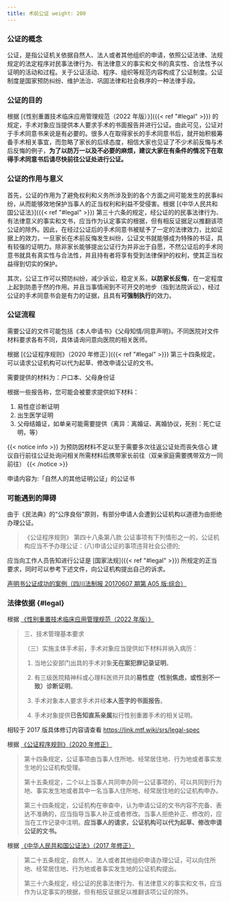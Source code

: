 ```yaml
---
title: 术前公证 weight: 200
---
```


### 公证的概念

公证，是指公证机关依据自然人、法人或者其他组织的申请，依照公证法律、法规规定的法定程序对民事法律行为、有法律意义的事实和文书的真实性、合法性予以证明的活动和过程。关于公证活动、程序、组织等规范内容构成了公证制度。公证制度是国家预防纠纷、维护法治、巩固法律和社会秩序的一种法律手段。

### 公证的目的

根据 [《性别重置技术临床应用管理规范（2022 年版）》]({{< ref "#legal" >}})
的规定，手术对象应当提供本人要求手术的书面报告并进行公证。由此可见，公证对于手术同意书来说是有必要的。很多人在取得家长的手术同意书后，就开始积极筹备手术相关事宜，而忽略了家长的后续态度，相信大家也见证了不少术前反悔与术后反悔的例子，**为了以防万一以及不必要的麻烦，建议大家在有条件的情况下在取得手术同意书后请尽快前往公证处进行公证。**

### 公证的作用与意义

首先，公证的作用为了避免权利和义务所涉及到的各个方面之间可能发生的民事纠纷，从而能够效地保护当事人的正当权利和利益不受侵害。根据
[《中华人民共和国公证法》]({{< ref "#legal" >}})
第三十六条的规定，经公证的的民事法律行为、有法律意义的事实和文书，应当作为认定事实的根据，但有相反证据足以推翻该项公证的除外。因此，在经过公证后的手术同意书被赋予了一定的法律效力，比如证据上的效力，一旦家长在术前反悔发生纠纷，公证文书就能够成为特殊的书证，具有较强的证明力。除非家长能够提出公证行为并非出于自愿，不然公证后的手术同意书就具有真实性与合法性，并且持有者将享有受到法律保护的权利，使其正当权益得到切实的保护。

其次，公证工作可以预防纠纷，减少诉讼，稳定关系，**以防家长反悔**，在一定程度上起到防患于然的作用。并且当事情闹到不可开交的地步（指到法院诉讼），经过公证的手术同意书会是有力的证据，且具有**可强制执行**的效力。

### 公证流程

需要公证的文件可能包括《本人申请书》《父母知情/同意声明》。不同医院对文件材料要求各有不同，具体请询问意向医院的相关医师。

根据 [《公证程序规则》（2020 年修正）]({{< ref "#legal" >}}) 第三十四条规定，可以请求公证机构可以代为起草、修改申请公证的文书。

需要提供的材料为：户口本、父母身份证

根据一些报告称，您可能会被要求提供如下材料：

1. 易性症诊断证明
1. 出生医学证明
1. 父母结婚证，如单亲可能需要提供（离异：离婚证、离婚协议，死别：死亡证明，等）

{{< notice info >}} 为预防因材料不足以至于需要多次往返公证处而丧失信心
建议自行前往公证处询问相关所需材料后携带家长前往（双亲家庭需要携带双方一同前往） {{< /notice >}}

申请内容为:「自然人的其他证明公证」的公证书

### 可能遇到的障碍

由于《民法典》的“公序良俗”原则，有部分申请人会遭到公证机构以道德为由拒绝办理公证。

> 《公证程序规则》 第四十八条第八款 公证事项有下列情形之一的，公证机构应当不予办理公证：(八)申请公证的事项违背社会公德的;

应当向工作人员告知进行公证是 [国家法规]({{< ref "#legal" >}}) 所规定的正当要求，同时可以参考下述文件，向公证机构提出自己的诉求。

[声明书公证成功的案例（四川法制报 20170607 期第 A05 版:综合）](Case.png)

### 法律依据 {#legal}

根据 [《性别重置技术临床应用管理规范（2022
年版）》](https://project-trans.org/china-legal/spec/2022-04-20/srs/readme)

> 三、技术管理基本要求
> 
> （三）实施主体手术前，手术对象应当提供如下材料并纳入病历：
> 
> 1. 当地公安部门出具的手术对象**无在案犯罪记录证明**。
> 
> 1. 有三级医院精神科或心理科医师开具的**易性症（性别焦虑，或性别不一致）诊断证明**。
> 
> 1. 手术对象本人要求手术并经**本人签字的书面报告**。
> 
> 1. 手术对象提供**已告知直系亲属**拟行性别重置手术的相关证明。

相较于 2017 版具体修订内容请查看 <https://link.mtf.wiki/srs/legal-spec>

根据 [《公证程序规则》（2020
年修正）](http://www.gov.cn/gongbao/content/2021/content_5578540.htm)

> 第十四条规定，公证事项由当事人住所地、经常居住地、行为地或者事实发生地的公证机构受理。
> 
> 第十五条规定，二个以上当事人共同申办同一公证事项的，可以共同到行为地、事实发生地或者其中一名当事人住所地、经常居住地的公证机构申办。
> 
> 第三十四条规定，公证机构在审查中，认为申请公证的文书内容不完备、表达不准确的，应当指导当事人补正或者修改。当事人拒绝补正、修改的，应当在工作记录中注明。**应当事人的请求，公证机构可以代为起草、修改申请公证的文书。**

根据 [《中华人民共和国公证法》（2017
年修正）](http://www.npc.gov.cn/zgrdw/npc/xinwen/2017-09/12/content_2028695.htm)

> 第二十五条规定，自然人、法人或者其他组织申请办理公证，可以向住所地、经常居住地、行为地或者事实发生地的公证机构提出。
> 
> 第三十六条规定，经公证的民事法律行为、有法律意义的事实和文书，应当作为认定事实的根据，但有相反证据足以推翻该项公证的除外。
